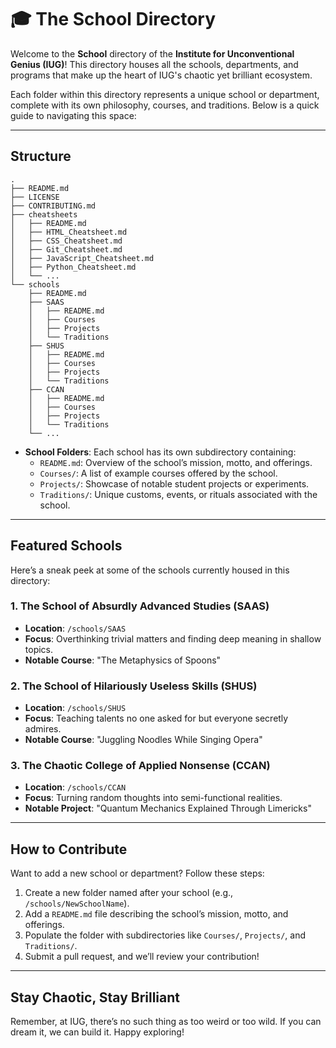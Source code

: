 # 🎓 The School Directory

Welcome to the **School** directory of the **Institute for Unconventional Genius (IUG)**! This directory houses all the schools, departments, and programs that make up the heart of IUG's chaotic yet brilliant ecosystem.

Each folder within this directory represents a unique school or department, complete with its own philosophy, courses, and traditions. Below is a quick guide to navigating this space:

---

## Structure
```
.
├── README.md
├── LICENSE
├── CONTRIBUTING.md
├── cheatsheets
│   ├── README.md
│   ├── HTML_Cheatsheet.md
│   ├── CSS_Cheatsheet.md
│   ├── Git_Cheatsheet.md
│   ├── JavaScript_Cheatsheet.md
│   ├── Python_Cheatsheet.md
│   └── ...
└── schools
    ├── README.md
    ├── SAAS
    │   ├── README.md
    │   ├── Courses
    │   ├── Projects
    │   └── Traditions
    ├── SHUS
    │   ├── README.md
    │   ├── Courses
    │   ├── Projects
    │   └── Traditions
    ├── CCAN
    │   ├── README.md
    │   ├── Courses
    │   ├── Projects
    │   └── Traditions
    └── ...
```

- **School Folders**: Each school has its own subdirectory containing:
  - `README.md`: Overview of the school’s mission, motto, and offerings.
  - `Courses/`: A list of example courses offered by the school.
  - `Projects/`: Showcase of notable student projects or experiments.
  - `Traditions/`: Unique customs, events, or rituals associated with the school.

---

## Featured Schools

Here’s a sneak peek at some of the schools currently housed in this directory:

### 1. The School of Absurdly Advanced Studies (SAAS)
- **Location**: `/schools/SAAS`
- **Focus**: Overthinking trivial matters and finding deep meaning in shallow topics.
- **Notable Course**: "The Metaphysics of Spoons"

### 2. The School of Hilariously Useless Skills (SHUS)
- **Location**: `/schools/SHUS`
- **Focus**: Teaching talents no one asked for but everyone secretly admires.
- **Notable Course**: "Juggling Noodles While Singing Opera"

### 3. The Chaotic College of Applied Nonsense (CCAN)
- **Location**: `/schools/CCAN`
- **Focus**: Turning random thoughts into semi-functional realities.
- **Notable Project**: "Quantum Mechanics Explained Through Limericks"

---

## How to Contribute

Want to add a new school or department? Follow these steps:

1. Create a new folder named after your school (e.g., `/schools/NewSchoolName`).
2. Add a `README.md` file describing the school’s mission, motto, and offerings.
3. Populate the folder with subdirectories like `Courses/`, `Projects/`, and `Traditions/`.
4. Submit a pull request, and we’ll review your contribution!

---

## Stay Chaotic, Stay Brilliant

Remember, at IUG, there’s no such thing as too weird or too wild. If you can dream it, we can build it. Happy exploring!
